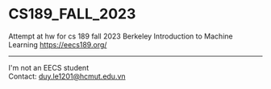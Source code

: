# CS189_FALL_2023
Attempt at hw for cs 189 fall 2023 Berkeley Introduction to Machine Learning
https://eecs189.org/  

---
I'm not an EECS student  
Contact: duy.le1201@hcmut.edu.vn
